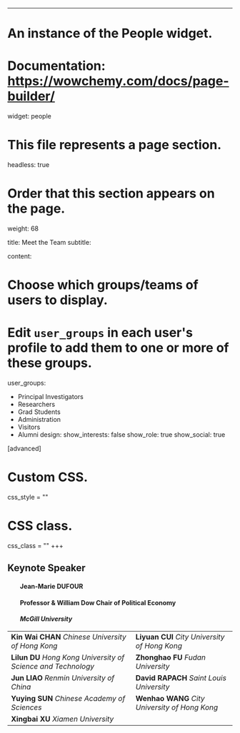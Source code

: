 ---
# An instance of the People widget.
# Documentation: https://wowchemy.com/docs/page-builder/
widget: people

# This file represents a page section.
headless: true

# Order that this section appears on the page.
weight: 68

title: Meet the Team
subtitle:

content:
  # Choose which groups/teams of users to display.
  #   Edit `user_groups` in each user's profile to add them to one or more of these groups.
  user_groups:
  - Principal Investigators
  - Researchers
  - Grad Students
  - Administration
  - Visitors
  - Alumni
design:
  show_interests: false
  show_role: true
  show_social: true
  
[advanced]
 # Custom CSS. 
 css_style = ""

 # CSS class.
 css_class = ""
+++
## **Keynote Speaker** 
#### &emsp;&emsp;**Jean-Marie DUFOUR**  
#### &emsp;&emsp;**Professor & William Dow Chair of Political Economy**
#### &emsp;&emsp;*McGill University*

|                                                      |                                                   |
| ------------------------------------------------------------ | ------------------------------------------------- |
| **Kin Wai CHAN** *Chinese University of Hong Kong*           | **Liyuan CUI**  *City University of Hong Kong*    |
| **Lilun DU** *Hong Kong University of Science and Technology* | **Zhonghao FU** *Fudan University*                |
| **Jun LIAO** *Renmin University of China*                    | **David RAPACH** *Saint Louis University*         |
| **Yuying SUN** *Chinese Academy of Sciences*                  |  **Wenhao WANG**  *City University of Hong Kong*              |
| **Xingbai XU** *Xiamen University*                | |

